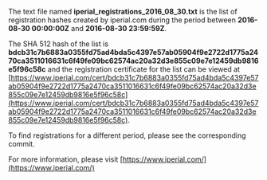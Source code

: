 The text file named **iperial_registrations_2016_08_30.txt** is the list of registration hashes created by iperial.com during the period between **2016-08-30 00:00:00Z** and **2016-08-30 23:59:59Z**.

The SHA 512 hash of the list is **bdcb31c7b6883a0355fd75ad4bda5c4397e57ab05904f9e2722d1775a2470ca3511016631c6f49fe09bc62574ac20a32d3e855c09e7e12459db9816e5f96c58c** and the registration certificate for the list can be viewed at [https://www.iperial.com/cert/bdcb31c7b6883a0355fd75ad4bda5c4397e57ab05904f9e2722d1775a2470ca3511016631c6f49fe09bc62574ac20a32d3e855c09e7e12459db9816e5f96c58c](https://www.iperial.com/cert/bdcb31c7b6883a0355fd75ad4bda5c4397e57ab05904f9e2722d1775a2470ca3511016631c6f49fe09bc62574ac20a32d3e855c09e7e12459db9816e5f96c58c).

To find registrations for a different period, please see the corresponding commit.

For more information, please visit [https://www.iperial.com/](https://www.iperial.com/)

